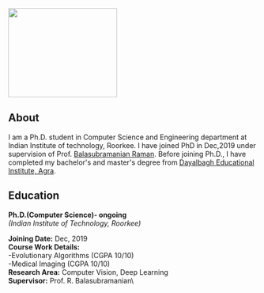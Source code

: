 <img src="https://balarsgroup.github.io/Machine%20Vision%20Lab,%20IITR_files/21Anshul.jpg" width="220" height="180" />

## About
I am a Ph.D. student in Computer Science and Engineering department at Indian Institute of technology, Roorkee. I have joined PhD in Dec,2019 under supervision of Prof. [Balasubramanian Raman](https://balarsgroup.github.io/). Before joining Ph.D., I have completed my bachelor's and master's degree from [Dayalbagh Educational Institute, Agra](https://www.dei.ac.in/dei/).  

## Education
**Ph.D.(Computer Science)- ongoing**\
_(Indian Institute of Technology, Roorkee)_

**Joining Date:** Dec, 2019\
**Course Work Details:**\
-Evolutionary Algorithms (CGPA 10/10)\
-Medical Imaging         (CGPA 10/10)\
**Research Area:** Computer Vision, Deep Learning\
**Supervisor:** Prof. R. Balasubramanian\

